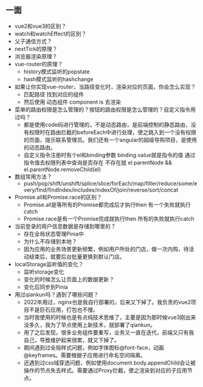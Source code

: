 ## 一面
* vue2和vue3的区别？
* watch和watchEffect的区别？
* 父子通信方式？
* nextTick的原理？
* 浏览器渲染原理？
* vue-router的原理？
  - history模式监听的popstate
  - hash模式监听的hashchange
* 如果让你实现vue-router，当路径变化时，渲染对应的页面，你会怎么实现？
  - 匹配路径 找到对应的组件
  - 然后使用 动态组件 component is 去渲染
* 菜单的路由权限是怎么管理的？按钮的路由权限是怎么管理的？自定义指令用过吗？
  - 都是使用code码进行管理的，不是动态路由，是前端控制的静态路由，没有权限时在路由拦截的beforeEach中进行处理，使之跳入到一个没有权限的页面，提示联系管理员。我们还有一个angular的超级导购项目，是使用的动态路由。
  - 自定义指令注册时有个el和binding参数 binding.value就是指令的值 通过指令值去权限列表中查询是否存在 不存在就 el.parentNode && el.parentNode.removeChild(el)
* 数组常用方法？
  - push/pop/shift/unshift/splice/slice/forEach/map/filter/reduce/some/every/find/findIndex/includes/indexOf/join/reverse/sort/concat
* Promise.all和Promise.race的区别？
  - Promise.all是等所有的Promise都完成后才执行then 有一个失败就执行catch
  - Promise.race是有一个Promise完成就执行then 所有的失败就执行catch
* 当前登录的用户信息数据是存储到哪里的？
  - 存在全局状态管理Pinia中
  - 为什么不存储到本地？
  - 因为应用的业务场景更新频繁，例如用户所处的门店，做一次内购，待活动结束后，就要后台批量更换到默认门店。
* localStorage监听值的变化？
  - 监听storage变化
  - 变化的时候怎么让页面上的数据更新？
  - 变化后同步到Pinia
* 用过qiankun吗？遇到了哪些问题？
  - 2022年用过，nginx也是我自行部署的，后来又下掉了。我负责的vue2项目不是巨石应用，打包也不慢。
  - 当时我使用的时候也是有点纯技术思维了，主要是因为那时候vue3刚出来没多久，我为了早点使用上新技术，就部署了qiankun。
  - 用了之后发现，很多业务组件要重写，业务又一直在迭代，前端又只有我自己，导致维护起来很累，就又下掉了。
  - 期间遇到过全局样式问题，例如字体图标@font-face，动画@keyframes。需要根据子应用进行命名空间隔离。
  - 还遇到过css域穿透问题，例如使用document.body.appendChild会让被操作的节点失去样式。需要通过Proxy拦截，使之渲染到对应的子应用节点。
